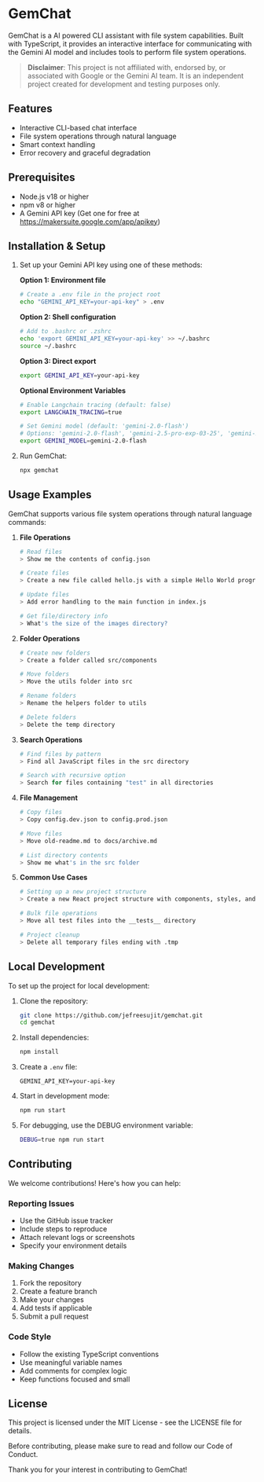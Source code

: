 # GemChat

GemChat is a AI powered CLI assistant with file system capabilities. Built with TypeScript, it provides an interactive interface for communicating with the Gemini AI model and includes tools to perform file system operations.

> **Disclaimer**: This project is not affiliated with, endorsed by, or associated with Google or the Gemini AI team. It is an independent project created for development and testing purposes only.

## Features

- Interactive CLI-based chat interface
- File system operations through natural language
- Smart context handling
- Error recovery and graceful degradation

## Prerequisites

- Node.js v18 or higher
- npm v8 or higher
- A Gemini API key (Get one for free at https://makersuite.google.com/app/apikey)

## Installation & Setup

1. Set up your Gemini API key using one of these methods:

   **Option 1: Environment file**
   ```bash
   # Create a .env file in the project root
   echo "GEMINI_API_KEY=your-api-key" > .env
   ```

   **Option 2: Shell configuration**
   ```bash
   # Add to .bashrc or .zshrc
   echo 'export GEMINI_API_KEY=your-api-key' >> ~/.bashrc
   source ~/.bashrc
   ```

   **Option 3: Direct export**
   ```bash
   export GEMINI_API_KEY=your-api-key
   ```

   **Optional Environment Variables**
   ```bash
   # Enable Langchain tracing (default: false)
   export LANGCHAIN_TRACING=true

   # Set Gemini model (default: 'gemini-2.0-flash')
   # Options: 'gemini-2.0-flash', 'gemini-2.5-pro-exp-03-25', 'gemini-2.0-flash-thinking-exp-01-21'
   export GEMINI_MODEL=gemini-2.0-flash
   ```

2. Run GemChat:
   ```bash
   npx gemchat
   ```

## Usage Examples

GemChat supports various file system operations through natural language commands:

1. **File Operations**
   ```bash
   # Read files
   > Show me the contents of config.json

   # Create files
   > Create a new file called hello.js with a simple Hello World program

   # Update files
   > Add error handling to the main function in index.js

   # Get file/directory info
   > What's the size of the images directory?
   ```

2. **Folder Operations**
   ```bash
   # Create new folders
   > Create a folder called src/components

   # Move folders
   > Move the utils folder into src

   # Rename folders
   > Rename the helpers folder to utils

   # Delete folders
   > Delete the temp directory
   ```

3. **Search Operations**
   ```bash
   # Find files by pattern
   > Find all JavaScript files in the src directory

   # Search with recursive option
   > Search for files containing "test" in all directories
   ```

4. **File Management**
   ```bash
   # Copy files
   > Copy config.dev.json to config.prod.json

   # Move files
   > Move old-readme.md to docs/archive.md

   # List directory contents
   > Show me what's in the src folder
   ```

5. **Common Use Cases**
   ```bash
   # Setting up a new project structure
   > Create a new React project structure with components, styles, and utils folders

   # Bulk file operations
   > Move all test files into the __tests__ directory

   # Project cleanup
   > Delete all temporary files ending with .tmp
   ```

## Local Development

To set up the project for local development:

1. Clone the repository:
   ```bash
   git clone https://github.com/jefreesujit/gemchat.git
   cd gemchat
   ```

2. Install dependencies:
   ```bash
   npm install
   ```

3. Create a `.env` file:
   ```
   GEMINI_API_KEY=your-api-key
   ```

4. Start in development mode:
   ```bash
   npm run start
   ```

5. For debugging, use the DEBUG environment variable:
   ```bash
   DEBUG=true npm run start
   ```

## Contributing

We welcome contributions! Here's how you can help:

### Reporting Issues

- Use the GitHub issue tracker
- Include steps to reproduce
- Attach relevant logs or screenshots
- Specify your environment details

### Making Changes

1. Fork the repository
2. Create a feature branch
3. Make your changes
4. Add tests if applicable
5. Submit a pull request

### Code Style

- Follow the existing TypeScript conventions
- Use meaningful variable names
- Add comments for complex logic
- Keep functions focused and small

## License

This project is licensed under the MIT License - see the LICENSE file for details.



Before contributing, please make sure to read and follow our Code of Conduct.

Thank you for your interest in contributing to GemChat!
